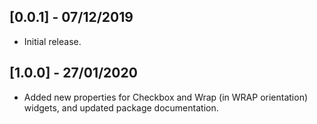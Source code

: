 ## [0.0.1] - 07/12/2019
* Initial release.

## [1.0.0] - 27/01/2020
* Added new properties for Checkbox and Wrap (in WRAP orientation) widgets, and updated package documentation.



